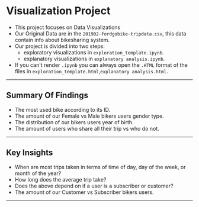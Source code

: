 # Visualization Project

* This project focuses on Data Visualizations
* Our Original Data are in the `201902-fordgobike-tripdata.csv`, this data contain info about bikesharing system.
* Our project is divided into two steps:
    * exploratory visualizations in `exploration_template.ipynb`.
    * explanatory visualizations in `explanatory analysis.ipynb`.
* If you can't render `.ipynb` you can always open the `.HTML` format of the files in `exploration_template.html`,`explanatory analysis.html`.
***
## Summary Of Findings
* The most used bike according to its ID.
* The amount of our Female vs Male bikers users gender type.
* The distribution of our bikers users year of birth.
* The amount of users who share all their trip vs who do not.
***
## Key Insights
* When are most trips taken in terms of time of day, day of the week, or month of the year?
* How long does the average trip take?
* Does the above depend on if a user is a subscriber or customer?
* The amount of our Customer vs Subscriber bikers users.
***